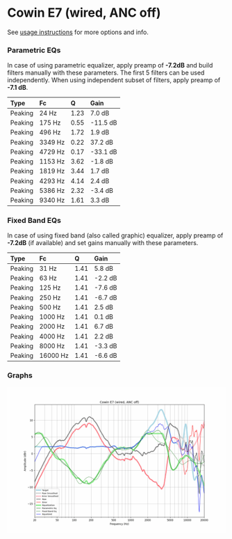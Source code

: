 # Cowin E7 (wired, ANC off)
See [usage instructions](https://github.com/jaakkopasanen/AutoEq#usage) for more options and info.

### Parametric EQs
In case of using parametric equalizer, apply preamp of **-7.2dB** and build filters manually
with these parameters. The first 5 filters can be used independently.
When using independent subset of filters, apply preamp of **-7.1 dB**.

| Type    | Fc      |    Q | Gain     |
|:--------|:--------|:-----|:---------|
| Peaking | 24 Hz   | 1.23 | 7.0 dB   |
| Peaking | 175 Hz  | 0.55 | -11.5 dB |
| Peaking | 496 Hz  | 1.72 | 1.9 dB   |
| Peaking | 3349 Hz | 0.22 | 37.2 dB  |
| Peaking | 4729 Hz | 0.17 | -33.1 dB |
| Peaking | 1153 Hz | 3.62 | -1.8 dB  |
| Peaking | 1819 Hz | 3.44 | 1.7 dB   |
| Peaking | 4293 Hz | 4.14 | 2.4 dB   |
| Peaking | 5386 Hz | 2.32 | -3.4 dB  |
| Peaking | 9340 Hz | 1.61 | 3.3 dB   |

### Fixed Band EQs
In case of using fixed band (also called graphic) equalizer, apply preamp of **-7.2dB**
(if available) and set gains manually with these parameters.

| Type    | Fc       |    Q | Gain    |
|:--------|:---------|:-----|:--------|
| Peaking | 31 Hz    | 1.41 | 5.8 dB  |
| Peaking | 63 Hz    | 1.41 | -2.2 dB |
| Peaking | 125 Hz   | 1.41 | -7.6 dB |
| Peaking | 250 Hz   | 1.41 | -6.7 dB |
| Peaking | 500 Hz   | 1.41 | 2.5 dB  |
| Peaking | 1000 Hz  | 1.41 | 0.1 dB  |
| Peaking | 2000 Hz  | 1.41 | 6.7 dB  |
| Peaking | 4000 Hz  | 1.41 | 2.2 dB  |
| Peaking | 8000 Hz  | 1.41 | -3.3 dB |
| Peaking | 16000 Hz | 1.41 | -6.6 dB |

### Graphs
![](./Cowin%20E7%20(wired,%20ANC%20off).png)
